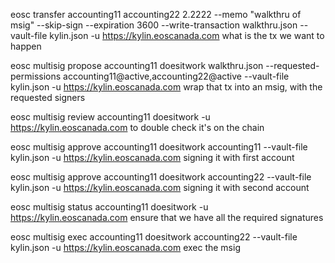 eosc transfer accounting11 accounting22 2.2222 --memo "walkthru of msig" --skip-sign --expiration 3600 --write-transaction walkthru.json --vault-file kylin.json -u https://kylin.eoscanada.com
what is the tx we want to happen

eosc multisig propose accounting11 doesitwork walkthru.json --requested-permissions accounting11@active,accounting22@active --vault-file kylin.json -u https://kylin.eoscanada.com
wrap that tx into an msig, with the requested signers

eosc multisig review accounting11 doesitwork -u https://kylin.eoscanada.com
to double check it's on the chain

eosc multisig approve accounting11 doesitwork accounting11 --vault-file kylin.json -u https://kylin.eoscanada.com
signing it with first account

eosc multisig approve accounting11 doesitwork accounting22 --vault-file kylin.json -u https://kylin.eoscanada.com
signing it with second account

eosc multisig status accounting11 doesitwork -u https://kylin.eoscanada.com
ensure that we have all the required signatures

eosc multisig exec accounting11 doesitwork accounting22 --vault-file kylin.json -u https://kylin.eoscanada.com
exec the msig
